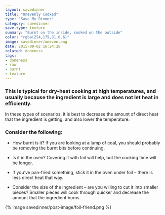 ```yaml
---
layout: savedinner
title: "Unevenly Cooked" 
type: "Save My Dinner"
category: savedinner
save-type: texture
summary: "Burnt on the inside, cooked on the outside"
color: "rgba(254,175,81,0.6)"
image: savedinner/uneven.png
date: 2015-09-02 16:24:28 
related: doneness
tags:
- doneness
- raw
- burnt
- texture
---
```


### This is typical for dry-heat cooking at high temperatures, and usually because the ingredient is large and does not let heat in efficiently. 

In these types of scenarios, it is best to decrease the amount of direct heat that the ingredient is getting, and also lower the temperature. 

### Consider the following:

- How burnt is it? If you are looking at a lump of coal, you should probably be removing the burnt bits before continuing. 

- Is it in the oven? Covering it with foil will help, but the cooking time will be longer. 

- If you’ve pan-fried something, stick it in the oven under foil – there is less direct heat that way.   

- Consider the size of the ingredient – are you willing to cut it into smaller pieces? Smaller pieces will cook through quicker and decrease the amount that the ingredient burns. 

<div class="center">
	{% image savedinner/post-image/foil-friend.png %}	
</div>


